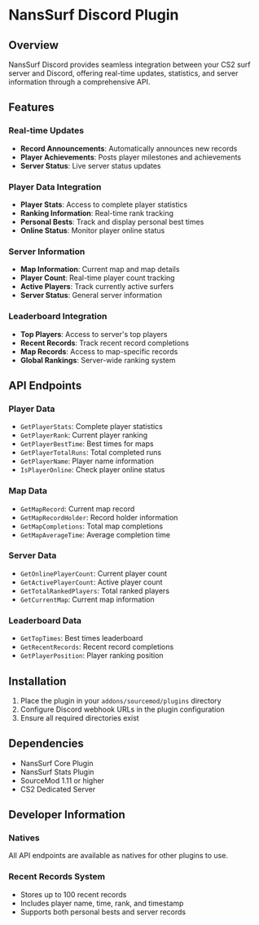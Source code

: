 # NansSurf Discord Plugin

## Overview
NansSurf Discord provides seamless integration between your CS2 surf server and Discord, offering real-time updates, statistics, and server information through a comprehensive API.

## Features

### Real-time Updates
- **Record Announcements**: Automatically announces new records
- **Player Achievements**: Posts player milestones and achievements
- **Server Status**: Live server status updates

### Player Data Integration
- **Player Stats**: Access to complete player statistics
- **Ranking Information**: Real-time rank tracking
- **Personal Bests**: Track and display personal best times
- **Online Status**: Monitor player online status

### Server Information
- **Map Information**: Current map and map details
- **Player Count**: Real-time player count tracking
- **Active Players**: Track currently active surfers
- **Server Status**: General server information

### Leaderboard Integration
- **Top Players**: Access to server's top players
- **Recent Records**: Track recent record completions
- **Map Records**: Access to map-specific records
- **Global Rankings**: Server-wide ranking system

## API Endpoints

### Player Data
- `GetPlayerStats`: Complete player statistics
- `GetPlayerRank`: Current player ranking
- `GetPlayerBestTime`: Best times for maps
- `GetPlayerTotalRuns`: Total completed runs
- `GetPlayerName`: Player name information
- `IsPlayerOnline`: Check player online status

### Map Data
- `GetMapRecord`: Current map record
- `GetMapRecordHolder`: Record holder information
- `GetMapCompletions`: Total map completions
- `GetMapAverageTime`: Average completion time

### Server Data
- `GetOnlinePlayerCount`: Current player count
- `GetActivePlayerCount`: Active player count
- `GetTotalRankedPlayers`: Total ranked players
- `GetCurrentMap`: Current map information

### Leaderboard Data
- `GetTopTimes`: Best times leaderboard
- `GetRecentRecords`: Recent record completions
- `GetPlayerPosition`: Player ranking position

## Installation

1. Place the plugin in your `addons/sourcemod/plugins` directory
2. Configure Discord webhook URLs in the plugin configuration
3. Ensure all required directories exist

## Dependencies
- NansSurf Core Plugin
- NansSurf Stats Plugin
- SourceMod 1.11 or higher
- CS2 Dedicated Server

## Developer Information

### Natives
All API endpoints are available as natives for other plugins to use.

### Recent Records System
- Stores up to 100 recent records
- Includes player name, time, rank, and timestamp
- Supports both personal bests and server records 